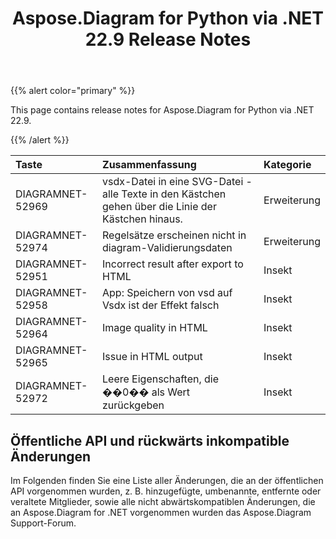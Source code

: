 ﻿---
title: Aspose.Diagram for Python via .NET 22.9 Release Notes
type: docs
weight: 18
url: /de/python-net/aspose-diagram-for-python-via-net-22-9-release-notes/
---
{{% alert color="primary" %}} 

This page contains release notes for Aspose.Diagram for Python via .NET 22.9.

{{% /alert %}} 

|**Taste**|**Zusammenfassung**|**Kategorie**|
|:- |:- |:- |
|DIAGRAMNET-52969|vsdx-Datei in eine SVG-Datei - alle Texte in den Kästchen gehen über die Linie der Kästchen hinaus.|Erweiterung|
|DIAGRAMNET-52974|Regelsätze erscheinen nicht in diagram-Validierungsdaten|Erweiterung|
|DIAGRAMNET-52951|Incorrect result after export to HTML|Insekt|
|DIAGRAMNET-52958|App: Speichern von vsd auf Vsdx ist der Effekt falsch|Insekt|
|DIAGRAMNET-52964|Image quality in HTML|Insekt|
|DIAGRAMNET-52965|Issue in HTML output|Insekt|
|DIAGRAMNET-52972|Leere Eigenschaften, die ��0�� als Wert zurückgeben|Insekt|

## **Öffentliche API und rückwärts inkompatible Änderungen**
Im Folgenden finden Sie eine Liste aller Änderungen, die an der öffentlichen API vorgenommen wurden, z. B. hinzugefügte, umbenannte, entfernte oder veraltete Mitglieder, sowie alle nicht abwärtskompatiblen Änderungen, die an Aspose.Diagram for .NET vorgenommen wurden das Aspose.Diagram Support-Forum.